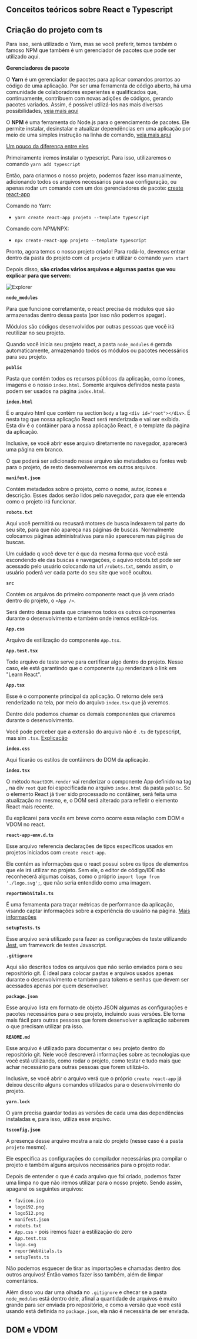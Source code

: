 ## Conceitos teóricos sobre React e Typescript

## Criação do projeto com ts

Para isso, será utilizado o Yarn, mas se você preferir, temos também o famoso NPM que também é um gerenciador de pacotes que pode ser utilizado aqui.

**Gerenciadores de pacote**

O **Yarn** é um gerenciador de pacotes para aplicar comandos prontos ao código de uma aplicação. Por ser uma ferramenta de código aberto, há uma comunidade de colaboradores experientes e qualificados que, continuamente, contribuem com novas adições de códigos, gerando pacotes variados. Assim, é possível utilizá-los nas mais diversas possibilidades, [veja mais aqui](https://rockcontent.com/br/blog/yarn/)

O **NPM** é uma ferramenta do Node.js para o gerenciamento de pacotes. Ele permite instalar, desinstalar e atualizar dependências em uma aplicação por meio de uma simples instrução na linha de comando, [veja mais aqui](https://rockcontent.com/br/blog/npm/)

[Um pouco da diferença entre eles](https://blog.umbler.com/br/npm-vs-yarn-e-agora-quem-podera-nos-defender/?gclid=Cj0KCQjwk4yGBhDQARIsACGfAetdwgXVjmeMvT55b8h80VYTJIDFO4lZa4SjT3OgQIF2qZmx58Uk754aAujKEALw_wcB)

Primeiramente iremos instalar o typescript. Para isso, utilizaremos o comando `yarn add typescript`

Então, para criarmos o nosso projeto, podemos fazer isso manualmente, adicionando todos os arquivos necessários para sua configuração, ou apenas rodar um comando com um dos gerenciadores de pacote: [create react-app](https://create-react-app.dev/)

Comando no Yarn:
* `yarn create react-app projeto --template typescript`

Comando com NPM/NPX:
* `npx create-react-app projeto --template typescript`

Pronto, agora temos o nosso projeto criado! Para rodá-lo, devemos entrar dentro da pasta do projeto com `cd projeto` e utilizar o comando `yarn start`

Depois disso, **são criados vários arquivos e algumas pastas que vou explicar para que servem**:

![Explorer](https://media.discordapp.net/attachments/826504749561413662/852915734044344390/unknown.png)

**`node_modules`**

Para que funcione corretamente, o react precisa de módulos que são armazenadas dentro dessa pasta (por isso não podemos apagar).

Módulos são códigos desenvolvidos por outras pessoas que você irá reutilizar no seu projeto.

Quando você inicia seu projeto react, a pasta `node_modules` é gerada automaticamente, armazenando todos os módulos ou pacotes necessários para seu projeto.

**`public`**

Pasta que contém todos os recursos públicos da aplicação, como ícones, imagens e o nosso `index.html`. Somente arquivos definidos nesta pasta podem ser usados na página `index.html`.

**`index.html`**

É o arquivo html que contém na section `body` a tag `<div id="root"></div>`. É nesta tag que nossa aplicação React será renderizada e vai ser exibida. Esta div é o contâiner para a nossa aplicação React, é o template da página da aplicação.

Inclusive, se você abrir esse arquivo diretamente no navegador, aparecerá uma página em branco. 

O que poderá ser adicionado nesse arquivo são metadados ou fontes web para o projeto, de resto desenvolveremos em outros arquivos.

**`manifest.json`**

Contém metadados sobre o projeto, como o nome, autor, ícones e descrição. Esses dados serão lidos pelo navegador, para que ele entenda como o projeto irá funcionar.

**`robots.txt`**

Aqui você permitirá ou recusará motores de busca indexarem tal parte do seu site, para que não apareça nas páginas de buscas. Normalmente colocamos páginas administrativas para não aparecerem nas páginas de buscas. 

Um cuidado q você deve ter é que da mesma forma que você está escondendo ele das buscas e navegações, o aquivo robots.txt pode ser acessado pelo usuário colocando na url `/robots.txt`, sendo assim, o usuário poderá ver cada parte do seu site que você ocultou.

**`src`**

Contém os arquivos do primeiro componente react que já vem criado dentro do projeto, o `<App />`.

Será dentro dessa pasta que criaremos todos os outros componentes durante o desenvolvimento e também onde iremos estilizá-los.

**`App.css`**

Arquivo de estilização do componente `App.tsx`.

**`App.test.tsx`**

Todo arquivo de teste serve para certificar algo dentro do projeto. Nesse caso, ele está garantindo que o componente `App` renderizará o link em "Learn React".

**`App.tsx`**

Esse é o componente principal da aplicação. O retorno dele será renderizado na tela, por meio do arquivo `index.tsx` que já veremos.

Dentro dele podemos chamar os demais componentes que criaremos durante o desenvolvimento.

Você pode perceber que a extensão do arquivo não é `.ts` de typescript, mas sim `.tsx`. [Explicação](https://www.typescriptlang.org/docs/handbook/jsx.html)

**`index.css`**

Aqui ficarão os estilos de contâiners do DOM da aplicação.

**`index.tsx`**

O método `ReactDOM.render` vai renderizar o componente App definido na tag <App />, na div `root`  que foi especificada no arquivo `index.html` da pasta `public`.  Se o elemento React já tiver sido processado no contâiner, será feita uma atualização no mesmo, e, o DOM será alterado para refletir o elemento React mais recente.

Eu explicarei para vocês em breve como ocorre essa relação com DOM e VDOM no react.

**`react-app-env.d.ts`**

Esse arquivo referencia declarações de tipos específicos usados em projetos iniciados com `create react-app`.

Ele contém as informações que o react possui sobre os tipos de elementos que ele irá utilizar no projeto. Sem ele, o editor de código/IDE não reconhecerá algumas coisas, como o próprio `import logo from './logo.svg';`, que não seria entendido como uma imagem.

**`reportWebVitals.ts`**

É uma ferramenta para traçar métricas de performance da aplicação, visando captar informações sobre a experiência do usuário na página. [Mais informações](https://www.newline.co/@bespoyasov/measuring-performance-in-create-react-app--b0d3c098)

**`setupTests.ts`**

Esse arquivo será utilizado para fazer as configurações de teste utilizando [Jest](https://jestjs.io/pt-BR/), um framework de testes Javascript.

**`.gitignore`**

Aqui são descritos todos os arquivos que não serão enviados para o seu repositório git. É ideal para colocar pastas e arquivos usados apenas durante o desenvolvimento e também para tokens e senhas que devem ser acessados apenas por quem desenvolver.

**`package.json`**

Esse arquivo lista em formato de objeto JSON algumas as configurações e pacotes necessários para o seu projeto, incluindo suas versões. Ele torna mais fácil para outras pessoas que forem desenvolver a aplicação saberem o que precisam utilizar pra isso.

**`README.md`**

Esse arquivo é utilizado para documentar o seu projeto dentro do repositório git. Nele você descreverá informações sobre as tecnologias que você está utilizando, como rodar o projeto, como testar e tudo mais que achar necessário para outras pessoas que forem utilizá-lo.

Inclusive, se você abrir o arquivo verá que o próprio `create react-app` já deixou descrito alguns comandos utilizados para o desenvolvimento do projeto.

**`yarn.lock`**

O yarn precisa guardar todas as versões de cada uma das dependências instaladas e, para isso, utiliza esse arquivo.

**`tsconfig.json`**

A presença desse arquivo mostra a raíz do projeto (nesse caso é a pasta `projeto` mesmo).

Ele especifica as configurações do compilador necessárias pra compilar o projeto e também alguns arquivos necessários para o projeto rodar.

Depois de entender o que é cada arquivo que foi criado, podemos fazer uma limpa no que não iremos utilizar para o nosso projeto. Sendo assim, apagarei os seguintes arquivos:

* `favicon.ico`
* `logo192.png`
* `logo512.png`
* `manifest.json`
* `robots.txt`
* `App.css` - pois iremos fazer a estilização do zero
* `App.test.tsx`
* `logo.svg`
* `reportWebVitals.ts`
* `setupTests.ts`

Não podemos esquecer de tirar as importações e chamadas dentro dos outros arquivos! Então vamos fazer isso também, além de limpar comentários.

Além disso vou dar uma olhada no `.gitignore` e checar se a pasta `node_modules` está dentro dele, afinal a quantidade de arquivos é muito grande para ser enviada pro repositório, e como a versão que você está usando está definida no `package.json`, ela não é necessária de ser enviada.

## DOM e VDOM

